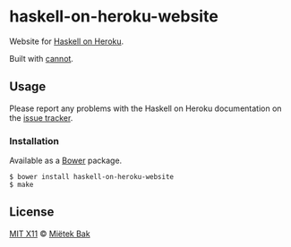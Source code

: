 haskell-on-heroku-website
=========================

Website for [Haskell on Heroku](http://mietek.github.io/haskell-on-heroku-website/).

Built with [cannot](https://github.com/mietek/cannot/).


Usage
-----

Please report any problems with the Haskell on Heroku documentation on the [issue tracker](https://github.com/mietek/haskell-on-heroku-website/issues/).


### Installation

Available as a [Bower](http://bower.io/) package.

```
$ bower install haskell-on-heroku-website
$ make
```


License
-------

[MIT X11](https://github.com/mietek/license/blob/master/LICENSE.md) © [Miëtek Bak](http://mietek.io/)
